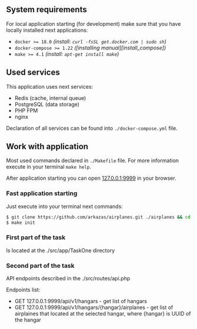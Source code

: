 
## System requirements

For local application starting (for development) make sure that you have locally installed next applications:

- `docker >= 18.0` _(install: `curl -fsSL get.docker.com | sudo sh`)_
- `docker-compose >= 1.22` _([installing manual][install_compose])_
- `make >= 4.1` _(install: `apt-get install make`)_

## Used services

This application uses next services:

- Redis (cache, internal queue)
- PostgreSQL (data storage)
- PHP FPM
- nginx

Declaration of all services can be found into `./docker-compose.yml` file.

## Work with application

Most used commands declared in `./Makefile` file. For more information execute in your terminal `make help`.

After application starting you can open [127.0.0.1:9999](http://127.0.0.1:9999/) in your browser.

### Fast application starting

Just execute into your terminal next commands:

```bash
$ git clone https://github.com/arkazas/airplanes.git ./airplanes && cd $_
$ make init
```

### First part of the task
Is located at the ./src/app/TaskOne directory

### Second part of the task
API endpoints described in the ./src/routes/api.php

Endpoints list:
- GET 127.0.0.1:9999/api/v1/hangars - get list of hangars
- GET 127.0.0.1:9999/api/v1/hangars/{hangar}/airplanes - get list of airplaines that located at the selected hangar, where {hangar} is UUID of the hangar
